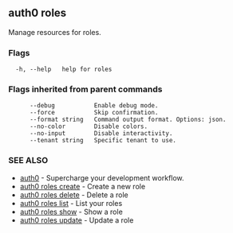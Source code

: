 ## auth0 roles

Manage resources for roles.

### Flags

```
  -h, --help   help for roles
```

### Flags inherited from parent commands

```
      --debug           Enable debug mode.
      --force           Skip confirmation.
      --format string   Command output format. Options: json.
      --no-color        Disable colors.
      --no-input        Disable interactivity.
      --tenant string   Specific tenant to use.
```

### SEE ALSO

* [auth0](auth0.md)	 - Supercharge your development workflow.
* [auth0 roles create](auth0_roles_create.md)	 - Create a new role
* [auth0 roles delete](auth0_roles_delete.md)	 - Delete a role
* [auth0 roles list](auth0_roles_list.md)	 - List your roles
* [auth0 roles show](auth0_roles_show.md)	 - Show a role
* [auth0 roles update](auth0_roles_update.md)	 - Update a role
